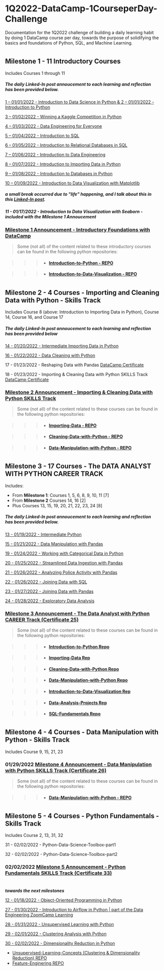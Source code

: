 # 1Q2022-DataCamp-1CourseperDay-Challenge
Documentation for the 1Q2022 challenge of building a daily learning habit by doing 1 DataCamp course per day, towards the purpose of solidifying the basics and foundations of Python, SQL, and Machine Learning.

#
## Milestone 1 - 11 Introductory Courses 
Includes Courses 1 through 11
##### The daily Linked-In post annoucement to each learning and reflection has been provided below.

[1 – 01/01/2022 - Introduction to Data Science in Python & 2 – 01/01/2022 - Introduction to Python](https://www.linkedin.com/posts/activity-6883072650298613760-GdCm)

[3 – 01/02/2022 - Winning a Kaggle Competition in Python](https://www.linkedin.com/posts/activity-6883543459559424000-MXUY)

[4 – 01/03/2022 - Data Engineering for Everyone](https://www.linkedin.com/posts/activity-6883802589167669248-VMP-)

[5 – 01/04/2022 - Introduction to SQL](https://www.linkedin.com/posts/activity-6884152979608354816-vQU-)

[6 – 01/05/2022 - Introduction to Relational Databases in SQL](https://www.linkedin.com/posts/activity-6884522751256797185-GeZB)

[7 – 01/06/2022 - Introduction to Data Engineering](https://www.linkedin.com/posts/activity-6884861627120812032-nmZ5)

[8 – 01/07/2022 - Introduction to Importing Data in Python](https://www.linkedin.com/posts/activity-6885216878755618816-W7cq)

[9 – 01/08/2022 - Introduction to Databases in Python](https://www.linkedin.com/posts/activity-6885628434295336960-0BQQ)

[10 – 01/09/2022 - Introduction to Data Visualization with Matplotlib](https://www.linkedin.com/posts/activity-6886110600229908480-wlD2)

##### **a small break occurred due to "life" happening, and I talk about this in this [Linked-In post](https://www.linkedin.com/posts/activity-6887068647282634753-QVki).**

##### 11 - 01/17/2022 - Introduction to Data Visualization with Seaborn - **included with the Milestone 1 Annoucement**

### [Milestone 1 Announcement - Introductory Foundations with DataCamp](https://www.linkedin.com/posts/activity-6888885661277990912-ix1T)

> Some (not all) of the content related to these introductory courses can be found in the following python repositories:

>>> - #### [Introduction-to-Python - REPO](https://github.com/ElenaE873/Introduction-to-Python)

>>> - #### [Introduction-to-Data-Visualization - REPO](https://github.com/ElenaE873/Introduction-to-Data-Visualization)

#
## Milestone 2 - 4 Courses - Importing and Cleaning Data with Python - Skills Track
Includes Course 8 (above: Introduction to Importing Data in Python), Course 14, Course 16, and Course 17
##### The daily Linked-In post annoucement to each learning and reflection has been provided below 

[14 - 01/20/2022 - Intermediate Importing Data in Python](https://www.linkedin.com/posts/activity-6889944282485067776-i8RJ)

[16 - 01/22/2022 - Data Cleaning with Python](https://www.linkedin.com/posts/activity-6890781204426088448-5LnW)

17 - 01/23/2022 - Reshaping Data with Pandas [DataCamp Certificate](https://www.datacamp.com/statement-of-accomplishment/course/f4e923b7701c93e89fc31a67a03a690efa31fd9b)

18 - 01/23/2022 - Importing & Cleaning Data with Python SKILLS Track [DataCamp Certificate](https://www.datacamp.com/statement-of-accomplishment/track/b7bed4409034806ae3abb8bbdb13ff33fc1442da)

### [Milestone 2 Announcement - Importing & Cleaning Data with Python SKILLS Track](https://www.linkedin.com/posts/activity-6891117804615979008-rXeJ)

> Some (not all) of the content related to these courses can be found in the following python repositories:

>>> - #### [Importing-Data - REPO](https://github.com/ElenaE873/Importing-Data)

>>> - #### [Cleaning-Data-with-Python - REPO](https://github.com/ElenaE873/Cleaning-Data-with-Python)

>>> - #### [Data-Manipulation-with-Python - REPO](https://github.com/ElenaE873/Data-Manipulation-with-Python)

#
## Milestone 3 - 17 Courses - The DATA ANALYST WITH PYTHON CAREER TRACK
Includes:
  - From **Milestone 1**: Courses 1, 5, 6, 8, 9, 10, 11 [7]
  - From **Milestone 2** Courses 14, 16 [2]
  - Plus Courses 13, 15, 19, 20, 21, 22, 23, 24 [8]
##### The daily Linked-In post annoucement to each learning and reflection has been provided below.

[13 - 01/19/2022 - Intermediate Python](https://www.linkedin.com/posts/activity-6889713586717941760-Ak3c)

[15 - 01/21/2022 - Data Manipulation with Pandas](https://www.linkedin.com/posts/activity-6890338475158114304-YQXZ)

[19 - 01/24/2022 - Working with Categorical Data in Python](https://www.linkedin.com/posts/activity-6891555028897710080-oVZ5)

[20 - 01/25/2022 - Streamlined Data Ingestion with Pandas](https://www.linkedin.com/posts/activity-6891847609636438016-ogX4)

[21 - 01/26/2022 - Analyzing Police Activity with Pandas](https://www.linkedin.com/posts/activity-6892145664663330816-W68S)

[22 - 01/26/2022 - Joining Data with SQL](https://www.linkedin.com/posts/barbulescuelena_sql-github-python-activity-6892257955979300864-7Qd3)

[23 - 01/27/2022 - Joining Data with Pandas](https://www.linkedin.com/posts/barbulescuelena_sql-python-github-activity-6892562689034383360-DSS9)

[24 - 01/28/2022 - Exploratory Data Analysis](https://www.linkedin.com/posts/barbulescuelena_dataanalysis-statistics-visualization-activity-6892994349106290688-TP8d)

### [Milestone 3 Announcement - The Data Analyst with Python CAREER Track (Certificate 25)](https://www.linkedin.com/posts/barbulescuelena_github-python-sql-activity-6893223259559538688-Lohd)

> Some (not all) of the content related to these courses can be found in the following python repositories:

>>> - #### [Introduction-to-Python Repo](https://github.com/ElenaE873/Introduction-to-Python)

>>> - #### [Importing-Data Rep](https://github.com/ElenaE873/Importing-Data)

>>> - #### [Cleaning-Data-with-Python Repo](https://github.com/ElenaE873/Cleaning-Data-with-Python)

>>> - #### [Data-Manipulation-with-Python Repo](https://github.com/ElenaE873/Data-Manipulation-with-Python)

>>> - #### [Introduction-to-Data-Visualization Rep](https://github.com/ElenaE873/Introduction-to-Data-Visualization)

>>> - #### [Data-Analysis-Projects Rep](https://github.com/ElenaE873/Data-Analysis-Projects)

>>> - #### [SQL-Fundamentals Repo](https://github.com/ElenaE873/SQL-Fundamentals)

#
## Milestone 4 - 4 Courses - Data Manipulation with Python - Skills Track
Includes Course 9, 15, 21, 23

### 01/29/2022 [Milestone 4 Announcement - Data Manipulation with Python SKILLS Track (Certificate 26)](https://www.linkedin.com/posts/barbulescuelena_datacamp-learning-datascience-activity-6893639911895826432-xoST)

> Some (not all) of the content related to these courses can be found in the following python repositories:

>>> - #### [Data-Manipulation-with-Python - REPO](https://github.com/ElenaE873/Data-Manipulation-with-Python)


#
## Milestone 5 - 4 Courses - Python Fundamentals - Skills Track
Includes Course 2, 13, 31, 32

31 - 02/02/2022 - Python-Data-Science-Toolbox-part1

32 - 02/02/2022 - Python-Data-Science-Toolbox-part2

### 02/02/2022 [Milestone 5 Announcement - Python Fundamentals SKILLS Track (Certificate 33)](https://www.linkedin.com/posts/barbulescuelena_datacamp-python-sql-activity-6895097113936486400-la3h)

#

***towards the next milestones***

[12 - 01/18/2022 - Object-Oriented Programming in Python](https://www.linkedin.com/posts/activity-6889256424946450432-hC_i)

[27 - 01/30/2022 - Introduction to Airflow in Python | part of the Data Engineering ZoomCamp Learning](https://github.com/ElenaE873/Data-Engineering-ZoomCamp-2022/blob/main/Week_2_Airflow.md)

[28 - 01/31/2022 - Unsupervised Learning with Python](https://www.linkedin.com/posts/barbulescuelena_datacamp-machinelearning-learningeveryday-activity-6894069210541043712-at7q)

[29 - 02/01/2022 - Clustering Analysis with Python](https://www.linkedin.com/posts/barbulescuelena_datacamp-machinelearning-learning-activity-6894339092696363009-sDrZ)

[30 - 02/02/2022 - Dimensionality Reduction in Python](https://www.linkedin.com/posts/barbulescuelena_datascientist-machinelearning-dataengineering-activity-6894742877730074624-Awsj)

- [Unsupervised-Learning-Concepts (Clustering & Dimensionality Reduction) REPO](https://github.com/ElenaE873/Unsupervised-Learning-Concepts)
- [Feature-Enginering REPO](https://github.com/ElenaE873/Feature-Engineering)

